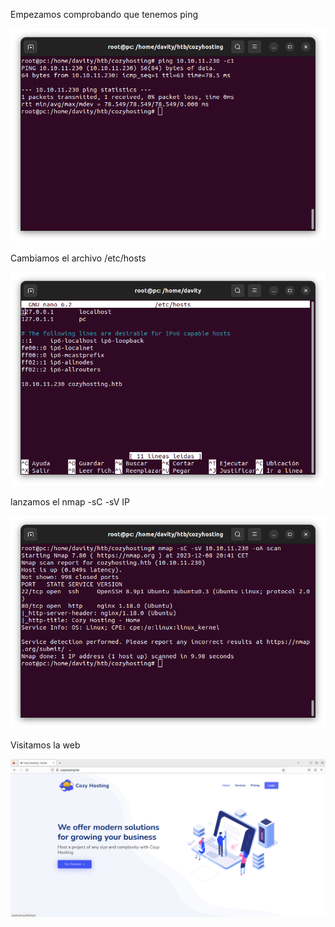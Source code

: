 Empezamos comprobando que tenemos ping

![Mi Imagen](images/1.jpg)

Cambiamos el archivo /etc/hosts

![Mi Imagen](images/2.jpg)

lanzamos el nmap -sC -sV IP

![Mi Imagen](images/4.jpg)

Visitamos la web

![Mi Imagen](images/5.png)

